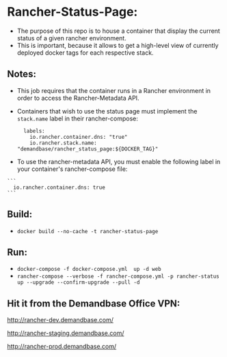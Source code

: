 # Rancher-Status-Page:

* The purpose of this repo is to house a container that display the current status of a given rancher environment.
* This is important, because it allows to get a high-level view of currently deployed docker tags for each respective stack.

## Notes:
  * This job requires that the container runs in a Rancher environment in order to access the Rancher-Metadata API.
  * Containers that wish to use the status page must implement the `stack.name` label in their rancher-compose:

    ```
      labels:
        io.rancher.container.dns: "true"
        io.rancher.stack.name: "demandbase/rancher_status_page:${DOCKER_TAG}"
    ```

   * To use the rancher-metadata API, you must enable the following label in your container's rancher-compose file:

    ```
      io.rancher.container.dns: true
    ```

## Build:
  * `docker build --no-cache -t rancher-status-page`

## Run:
  * `docker-compose -f docker-compose.yml  up -d web`
  * `rancher-compose --verbose -f rancher-compose.yml -p rancher-status up --upgrade --confirm-upgrade --pull -d`

## Hit it from the Demandbase Office VPN:

http://rancher-dev.demandbase.com/

http://rancher-staging.demandbase.com/

http://rancher-prod.demandbase.com/

